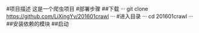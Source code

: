 #项目描述
这是一个爬虫项目
#部署步骤
##下载
··· git clone https://github.com/LiXingYv/201601crawl ···
#进入目录
··· cd 201601crawl ···
##安装依赖的模块
##启动
